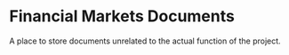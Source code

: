 # Financial Markets Documents

A place to store documents unrelated to the actual function of the project.
